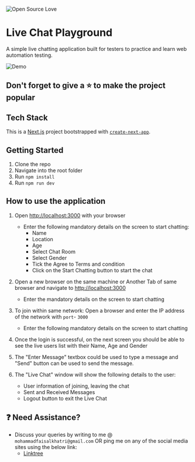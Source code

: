 ![Open Source Love](https://badges.frapsoft.com/os/v1/open-source.svg?v=103)


# Live Chat Playground

A simple live chatting application built for testers to practice and learn web automation testing.

![Demo](/assets/live_chat_app.gif)

## Don't forget to give a :star: to make the project popular

## Tech Stack 

This is a [Next.js](https://nextjs.org/) project bootstrapped with [`create-next-app`](https://github.com/vercel/next.js/tree/canary/packages/create-next-app).

## Getting Started

1. Clone the repo
1. Navigate into the root folder
1. Run `npm install`
1. Run `npm run dev`


## How to use the application

1. Open [http://localhost:3000](http://localhost:3000) with your browser
    - Enter the following mandatory details on the screen to start chatting: 
        - Name
        - Location
        - Age
        - Select Chat Room
        - Select Gender
        - Tick the Agree to Terms and condition
        - Click on the Start Chatting button to start the chat

1. Open a new browser on the same machine or Another Tab of same browser and navigate to [http://localhost:3000](http://localhost:3000)
    - Enter the mandatory details on the screen to start chatting


1. To join within same network: Open a browser and enter the IP address of the network with `port`- `3000`
    - Enter the following mandatory details on the screen to start chatting

1. Once the login is successful, on the next screen you should be able to see the live users list with their Name, Age and Gender

1. The "Enter Message" textbox could be used to type a message and "Send" button can be used to send the message.

1. The "Live Chat" window will show the following details to the user:
    - User information of joining, leaving the chat
    - Sent and Received Messages
    - Logout button to exit the Live Chat

## :question: Need Assistance?

- Discuss your queries by writing to me @ `mohammadfaisalkhatri@gmail.com`
  OR ping me on any of the social media sites using the below link:
    - [Linktree](https://linktr.ee/faisalkhatri)

